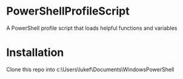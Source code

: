 # PowerShellProfileScript
A PowerShell profile script that loads helpful functions and variables

# Installation
Clone this repo into c:\Users\lukef\Documents\WindowsPowerShell

